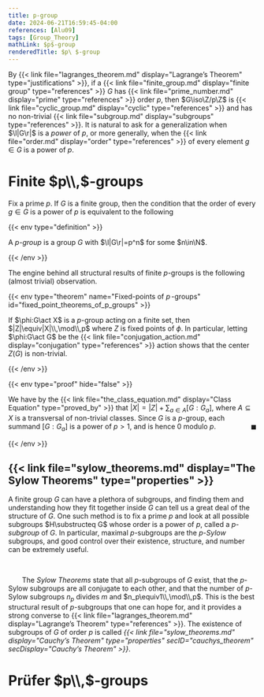 ```yaml
---
title: p-group
date: 2024-06-21T16:59:45-04:00
references: [Alu09]
tags: [Group_Theory]
mathLink: $p$-group
renderedTitle: $p\ $-group
---
```


By {{< link file="lagranges_theorem.md" display="Lagrange’s Theorem" type="justifications" >}}, if a {{< link file="finite_group.md" display="finite group" type="references" >}} $G$ has {{< link file="prime_number.md" display="prime" type="references" >}} order $p$, then $G\iso\Z/p\Z$ is {{< link file="cyclic_group.md" display="cyclic" type="references" >}} and has no non-trivial {{< link file="subgroup.md" display="subgroups" type="references" >}}. It is natural to ask for a generalization when $\l|G\r|$ is a *power* of $p$, or more generally, when the {{< link file="order.md" display="order" type="references" >}} of every element $g\in G$ is a power of $p$.

# Finite $p\\,$-groups

Fix a prime $p$. If $G$ is a finite group, then the condition that the order of every $g\in G$ is a power of $p$ is equivalent to the following

{{< env type="definition" >}}

A *$p$-group* is a group $G$ with $\l|G\r|=p^n$ for some $n\in\N$.

{{< /env >}}

The engine behind all structural results of finite $p$-groups is the following (almost trivial) observation.

{{< env type="theorem" name="Fixed-points of $p\,$-groups" id="fixed_point_theorems_of_p_groups" >}}

If $\phi:G\act X$ is a $p$-group acting on a finite set, then $|Z|\equiv|X|\\,\mod\\,p$ where $Z$ is fixed points of $\phi$. In particular, letting $\phi:G\act G$ be the {{< link file="conjugation_action.md" display="conjugation" type="references" >}} action shows that the center $Z(G)$ is non-trivial.

{{< /env >}}

{{< env type="proof" hide="false" >}}

We have by the {{< link file="the_class_equation.md" display="Class Equation" type="proved_by" >}} that $|X|=|Z|+\sum_{a\in A}[G:G_a]$, where $A\subseteq X$ is a transversal of non-trivial classes. Since $G$ is a $p$-group, each summand $[G:G_a]$ is a power of $p>1$, and is hence $0$ modulo $p$.<span style="float:right;">$\blacksquare$</span>

{{< /env >}}

## {{< link file="sylow_theorems.md" display="The Sylow Theorems" type="properties" >}}

A finite group $G$ can have a plethora of subgroups, and finding them and understanding how they fit together inside $G$ can tell us a great deal of the structure of $G$. One such method is to fix a prime $p$ and look at all possible subgroups $H\substructeq G$ whose order is a power of $p$, called a *$p$-subgroup* of $G$. In particular, maximal $p$-subgroups are the *$p$-Sylow* subgroups, and good control over their existence, structure, and number can be extremely useful.

<br>

&emsp;&emsp;The *Sylow Theorems* state that all $p$-subgroups of $G$ exist, that the $p$-Sylow subgroups are all conjugate to each other, and that the number of $p$-Sylow subgroups $n_p$ divides $m$ and $n_p\equiv1\\,\mod\\,p$. This is the best structural result of $p$-subgroups that one can hope for, and it provides a strong converse to {{< link file="lagranges_theorem.md" display="Lagrange’s Theorem" type="references" >}}. The existence of subgroups of $G$ of order $p$ is called *{{< link file="sylow_theorems.md" display="Cauchy’s Theorem" type="properties" secID="cauchys_theorem" secDisplay="Cauchy’s Theorem" >}}*.

# Prüfer $p\\,$-groups
